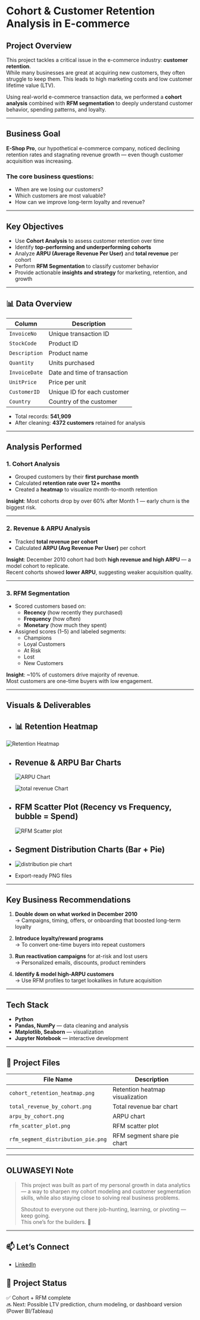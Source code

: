 #  Cohort & Customer Retention Analysis in E-commerce

##  Project Overview

This project tackles a critical issue in the e-commerce industry: **customer retention**.  
While many businesses are great at acquiring new customers, they often struggle to keep them. This leads to high marketing costs and low customer lifetime value (LTV).

Using real-world e-commerce transaction data, we performed a **cohort analysis** combined with **RFM segmentation** to deeply understand customer behavior, spending patterns, and loyalty.

---

## Business Goal

**E-Shop Pro**, our hypothetical e-commerce company, noticed declining retention rates and stagnating revenue growth — even though customer acquisition was increasing.

### The core business questions:
- When are we losing our customers?
- Which customers are most valuable?
- How can we improve long-term loyalty and revenue?

---

## Key Objectives

- Use **Cohort Analysis** to assess customer retention over time  
- Identify **top-performing and underperforming cohorts**
- Analyze **ARPU (Average Revenue Per User)** and **total revenue** per cohort
- Perform **RFM Segmentation** to classify customer behavior
- Provide actionable **insights and strategy** for marketing, retention, and growth

---

## 📊 Data Overview

| Column         | Description                                      |
|----------------|--------------------------------------------------|
| `InvoiceNo`    | Unique transaction ID                            |
| `StockCode`    | Product ID                                       |
| `Description`  | Product name                                     |
| `Quantity`     | Units purchased                                  |
| `InvoiceDate`  | Date and time of transaction                     |
| `UnitPrice`    | Price per unit                                   |
| `CustomerID`   | Unique ID for each customer                      |
| `Country`      | Country of the customer                          |

- Total records: **541,909**
- After cleaning: **4372 customers** retained for analysis

---

##  Analysis Performed

### 1. Cohort Analysis
- Grouped customers by their **first purchase month**
- Calculated **retention rate over 12+ months**
- Created a **heatmap** to visualize month-to-month retention

 **Insight**: Most cohorts drop by over 60% after Month 1 — early churn is the biggest risk.

---

###  2. Revenue & ARPU Analysis
- Tracked **total revenue per cohort**
- Calculated **ARPU (Avg Revenue Per User)** per cohort

 **Insight**: December 2010 cohort had both **high revenue and high ARPU** — a model cohort to replicate.  
 Recent cohorts showed **lower ARPU**, suggesting weaker acquisition quality.

---

###  3. RFM Segmentation
- Scored customers based on:
  - **Recency** (how recently they purchased)
  - **Frequency** (how often)
  - **Monetary** (how much they spent)
- Assigned scores (1–5) and labeled segments:
  -  Champions
  -  Loyal Customers
  -  At Risk
  -  Lost
  -  New Customers

**Insight**: ~10% of customers drive majority of revenue.  
 Most customers are one-time buyers with low engagement.

---

## Visuals & Deliverables

- ## 📊 Retention Heatmap
![Retention Heatmap](retention_heatmap.png) 

- ## Revenue & ARPU Bar Charts
  ![ARPU Chart](arpu_by_cohort.png)
  
  ![total revenue Chart](total_revenue_by_cohort.png)
  
- ## RFM Scatter Plot (Recency vs Frequency, bubble = Spend)
   ![RFM Scatter plot](rfm_scatter_plot.png)
  
- ## Segment Distribution Charts (Bar + Pie)
  
-  ![distribution pie chart](rfm_segment_distribution_pie.png)
  
- Export-ready PNG files

---

##  Key Business Recommendations

1. **Double down on what worked in December 2010**  
   → Campaigns, timing, offers, or onboarding that boosted long-term loyalty

2. **Introduce loyalty/reward programs**  
   → To convert one-time buyers into repeat customers

3. **Run reactivation campaigns** for at-risk and lost users  
   → Personalized emails, discounts, product reminders

4. **Identify & model high-ARPU customers**  
   → Use RFM profiles to target lookalikes in future acquisition

---

## Tech Stack

- **Python**
- **Pandas, NumPy** — data cleaning and analysis
- **Matplotlib, Seaborn** — visualization
- **Jupyter Notebook** — interactive development

---

## 📂 Project Files

| File Name                        | Description                       
|----------------------------------|-----------------------------------
| `cohort_retention_heatmap.png`  | Retention heatmap visualization   
| `total_revenue_by_cohort.png`   | Total revenue bar chart           
| `arpu_by_cohort.png`            | ARPU chart                       
| `rfm_scatter_plot.png`          | RFM scatter plot                    
| `rfm_segment_distribution_pie.png` | RFM segment share pie chart      

---

## OLUWASEYI Note

> This project was built as part of my personal growth in data analytics — a way to sharpen my cohort modeling and customer segmentation skills, while also staying close to solving real business problems.
> 
> Shoutout to everyone out there job-hunting, learning, or pivoting — keep going.  
> This one’s for the builders. 💪

---

## 📫 Let’s Connect

- [LinkedIn](#)


## 🚀 Project Status

✅ Cohort + RFM complete  
🔜 Next: Possible LTV prediction, churn modeling, or dashboard version (Power BI/Tableau)


